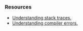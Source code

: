 ### Resources
- [Understanding stack traces.](Stack%20Traces.md)
- [Understanding compiler errors.](Compiler%20Errors/Info.md)

